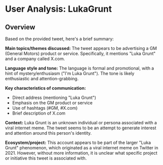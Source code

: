 # User Analysis: LukaGrunt

## Overview

Based on the provided tweet, here's a brief summary:

**Main topics/themes discussed:** The tweet appears to be advertising a GM (General Motors) product or service. Specifically, it mentions "Luka Grunt" and a company called X.com.

**Language style and tone:** The language is formal and promotional, with a hint of mystery/enthusiasm ("I'm Luka Grunt"). The tone is likely enthusiastic and attention-grabbing.

**Key characteristics of communication:**

* Direct address (mentioning "Luka Grunt")
* Emphasis on the GM product or service
* Use of hashtags (#GM, #X.com)
* Brief description of X.com

**Context:** Luka Grunt is an unknown individual or persona associated with a viral internet meme. The tweet seems to be an attempt to generate interest and attention around this person's identity.

**Ecosystem/project:**
This account appears to be part of the larger "Luka Grunt" phenomenon, which originated as a viral internet meme on Twitter in 2021. However, without more information, it is unclear what specific project or initiative this tweet is associated with.